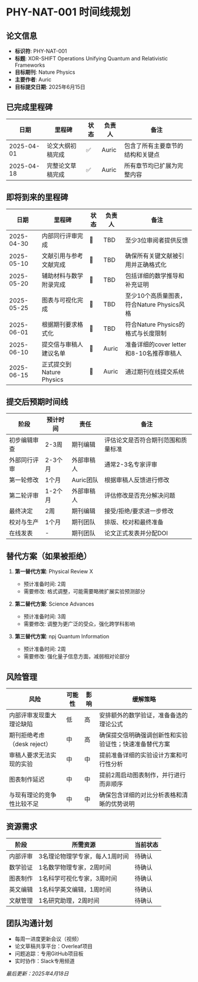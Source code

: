 # PHY-NAT-001 时间线规划

## 论文信息
- **标识符**: PHY-NAT-001
- **标题**: XOR-SHIFT Operations Unifying Quantum and Relativistic Frameworks
- **目标期刊**: Nature Physics
- **主要作者**: Auric
- **目标提交日期**: 2025年6月15日

## 已完成里程碑

| 日期 | 里程碑 | 状态 | 负责人 | 备注 |
|------|-------|------|-------|------|
| 2025-04-01 | 论文大纲初稿完成 | ✅ | Auric | 包含了所有主要章节的结构和关键点 |
| 2025-04-18 | 完整论文草稿完成 | ✅ | Auric | 所有章节均已扩展为完整内容 |

## 即将到来的里程碑

| 日期 | 里程碑 | 状态 | 负责人 | 备注 |
|------|-------|------|-------|------|
| 2025-04-30 | 内部同行评审完成 | 🔄 | TBD | 至少3位审阅者提供反馈 |
| 2025-05-10 | 文献引用与参考文献完成 | 📅 | TBD | 确保所有关键文献被引用并正确格式化 |
| 2025-05-20 | 辅助材料与数学附录完成 | 📅 | TBD | 包括详细的数学推导和补充证明 |
| 2025-05-25 | 图表与可视化完成 | 📅 | TBD | 至少10个高质量图表，符合Nature Physics风格 |
| 2025-06-01 | 根据期刊要求格式化 | 📅 | TBD | 符合Nature Physics的格式与长度限制 |
| 2025-06-10 | 提交信与审稿人建议名单 | 📅 | Auric | 准备详细的cover letter和8-10名推荐审稿人 |
| 2025-06-15 | 正式提交到Nature Physics | 📅 | Auric | 通过期刊在线提交系统 |

## 提交后预期时间线

| 阶段 | 预计时间 | 责任 | 备注 |
|------|---------|------|------|
| 初步编辑审查 | 2-3周 | 期刊编辑 | 评估论文是否符合期刊范围和质量标准 |
| 外部同行评审 | 2-3个月 | 外部审稿人 | 通常2-3名专家评审 |
| 第一轮修改 | 1个月 | Auric团队 | 根据审稿人反馈进行修改 |
| 第二轮评审 | 1-2个月 | 外部审稿人 | 评估修改是否充分解决问题 |
| 最终决定 | 2周 | 期刊编辑 | 接受/拒绝/要求进一步修改 |
| 校对与生产 | 1个月 | 期刊团队 | 排版、校对和最终准备 |
| 在线发表 | - | 期刊团队 | 论文正式发表并分配DOI |

## 替代方案（如果被拒绝）

1. **第一替代方案**: Physical Review X
   - 预计准备时间: 2周
   - 需要修改: 格式调整，可能需要略微扩展实验预测部分
   
2. **第二替代方案**: Science Advances
   - 预计准备时间: 3周
   - 需要修改: 调整为更广泛的受众，强化跨学科影响

3. **第三替代方案**: npj Quantum Information
   - 预计准备时间: 2周
   - 需要修改: 强化量子信息方面，减弱相对论部分

## 风险管理

| 风险 | 可能性 | 影响 | 缓解策略 |
|------|-------|------|---------|
| 内部评审发现重大理论缺陷 | 低 | 高 | 安排额外的数学验证，准备备选的理论公式 |
| 期刊拒绝考虑（desk reject） | 中 | 高 | 确保提交信明确强调创新性和实验验证性；快速准备替代方案 |
| 审稿人要求无法实现的实验 | 中 | 中 | 提前准备详细的实验设计方案和可行性分析 |
| 图表制作延迟 | 中 | 中 | 提前2周启动图表制作，并行进行而非顺序 |
| 与现有理论的竞争性比较不足 | 中 | 中 | 确保包含详细的对比分析表格和清晰的优势说明 |

## 资源需求

| 阶段 | 所需资源 | 当前状态 |
|------|---------|---------|
| 内部评审 | 3名理论物理学专家，每人1周时间 | 待确认 |
| 数学验证 | 1名数学物理专家，2周时间 | 待确认 |
| 图表制作 | 1名科学可视化专家，3周时间 | 待确认 |
| 英文编辑 | 1名科学英文编辑，1周时间 | 待确认 |
| 文献管理 | 1名研究助理，2周时间 | 待确认 |

## 团队沟通计划

- 每周一进度更新会议（视频）
- 论文草稿共享平台：Overleaf项目
- 问题追踪：专用GitHub项目板
- 实时协作：Slack专用频道

*最后更新：2025年4月18日* 